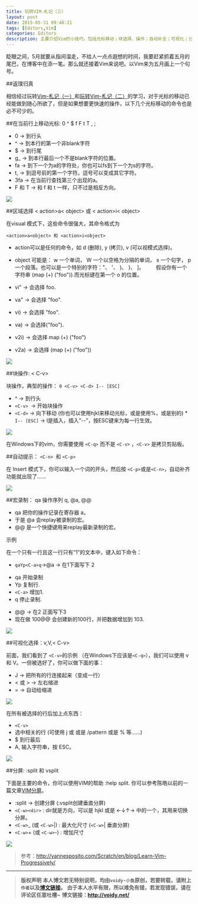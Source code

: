 ```yaml
---
title: 玩转VIM-札记（三）
layout: post
date: 2015-05-31 09:48:21
tags: [Editors,Vim]
categories: Editors
description: 主要介绍Vim的小技巧，包括光标移动；块选择、操作；自动补全；可视化；分屏等。
---
```


眨眼之间，5月就要从指间溜走，不给人一点点遐想的时间，我要赶紧抓着五月的尾巴，在博客中在添一笔。那么就还接着Vim来说吧。以Vim来为五月画上一个句号。

##返璞归真

相信经过玩转[Vim-札记（一）](http://voidy.net/2015/04/17/Vim_1/)和[玩转Vim-札记（二）](http://voidy.net/2015/04/26/Vim_2/)的学习，对于光标的移动已经能做到随心所欲了，但是如果想要更快速的操作，以下几个光标移动的命令也是必不可少的。

##在当前行上移动光标: 0 ^ $ f F t T , ;

* 0 → 到行头
* ^ → 到本行的第一个非blank字符
* $ → 到行尾
* g_ → 到本行最后一个不是blank字符的位置。
* fa → 到下一个为a的字符处，你也可以fs到下一个为s的字符。
* t, → 到逗号前的第一个字符。逗号可以变成其它字符。
* 3fa → 在当前行查找第三个出现的a。
* F 和 T → 和 f 和 t 一样，只不过是相反方向。

![](http://yannesposito.com/Scratch/img/blog/Learn-Vim-Progressively/line_moves.jpg)

##区域选择 < action>a< object> 或 < action>i< object>

在visual 模式下，这些命令很强大，其命令格式为

	<action>a<object> 和 <action>i<object>

* action可以是任何的命令，如 d (删除), y (拷贝), v (可以视模式选择)。
* object 可能是： w 一个单词， W 一个以空格为分隔的单词， s 一个句字， p 一个段落。也可以是一个特别的字符："、 '、 )、 }、 ]。
　　假设你有一个字符串 (map (+) ("foo")).而光标键在第一个 o 的位置。

* vi" → 会选择 foo.
* va" → 会选择 "foo".
* vi) → 会选择 "foo".
* va) → 会选择("foo").
* v2i) → 会选择 map (+) ("foo")
* v2a) → 会选择 (map (+) ("foo"))

![](http://yannesposito.com/Scratch/img/blog/Learn-Vim-Progressively/textobjects.png)

##块操作: < C-v>

块操作，典型的操作： `0 <C-v> <C-d> I-- [ESC]`

* ^ → 到行头
* `<C-v> `→ 开始块操作
* `<C-d>` → 向下移动 (你也可以使用hjkl来移动光标，或是使用%，或是别的)
*` I-- [ESC]` → I是插入，插入“--”，按ESC键来为每一行生效。

![](http://yannesposito.com/Scratch/img/blog/Learn-Vim-Progressively/rectangular-blocks.gif)

在Windows下的vim，你需要使用 `<C-q>` 而不是 `<C-v>` ，`<C-v>` 是拷贝剪贴板。

##自动提示： `<C-n> `和 `<C-p>`

在 Insert 模式下，你可以输入一个词的开头，然后按 `<C-p>`或是`<C-n>`，自动补齐功能就出现了……

![](http://yannesposito.com/Scratch/img/blog/Learn-Vim-Progressively/completion.gif)

##宏录制： qa 操作序列 q, @a, @@

* qa 把你的操作记录在寄存器 a。
* 于是 @a 会replay被录制的宏。
* @@ 是一个快捷键用来replay最新录制的宏。

示例

在一个只有一行且这一行只有“1”的文本中，键入如下命令：

* `qaYp<C-a>q`→@a → 在1下面写下 2
- qa 开始录制
- Yp 复制行.
- `<C-a>` 增加1.
- q 停止录制.
* @@ → 在2 正面写下3
* 现在做 100@@ 会创建新的100行，并把数据增加到 103.

![](http://yannesposito.com/Scratch/img/blog/Learn-Vim-Progressively/macros.gif)


##可视化选择：v,V,< C-v>

前面，我们看到了 `<C-v>`的示例 （在Windows下应该是`<C-q>`），我们可以使用 v 和 V。一但被选好了，你可以做下面的事：

* J → 把所有的行连接起来（变成一行）
* < 或 > → 左右缩进
* = → 自动给缩进 

![](http://yannesposito.com/Scratch/img/blog/Learn-Vim-Progressively/autoindent.gif)

在所有被选择的行后加上点东西：

* `<C-v>`
* 选中相关的行 (可使用 j 或 <C-d> 或是 /pattern 或是 % 等……)
* $ 到行最后
* A, 输入字符串，按 ESC。

![](http://yannesposito.com/Scratch/img/blog/Learn-Vim-Progressively/append-to-many-lines.gif)

##分屏: :split 和 vsplit 

下面是主要的命令，你可以使用VIM的帮助 :help split. 你可以参考陈皓以前的一篇文章[VIM分屏](http://coolshell.cn/articles/1679.html)。

* :split → 创建分屏 (:vsplit创建垂直分屏)
* `<C-w><dir>` : dir就是方向，可以是 hjkl 或是 ←↓↑→ 中的一个，其用来切换分屏。
* `<C-w>`_ (或 `<C-w>`|) : 最大化尺寸 (`<C-w>`| 垂直分屏)
* `<C-w>`+ (或 `<C-w>`-) : 增加尺寸

![](http://yannesposito.com/Scratch/img/blog/Learn-Vim-Progressively/split.gif)


> 参考：http://yannesposito.com/Scratch/en/blog/Learn-Vim-Progressively/

---
> **版权声明**
> **本人博文若无特别说明，均由`voidy-小鱼`原创，若要转载，请附上`作者`以及[博文链接](http://voidy.net)。**
> **由于本人水平有限，所以难免有错，若发现错误，请在评论区任意吐槽~**
> **博文链接：<http://voidy.net/>**